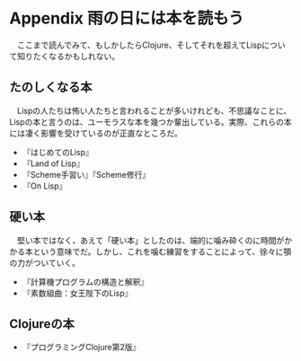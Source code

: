Appendix 雨の日には本を読もう
============================

　ここまで読んでみて、もしかしたらClojure、そしてそれを超えてLispについて知りたくなるかもしれない。

たのしくなる本
-------------

　Lispの人たちは怖い人たちと言われることが多いけれども、不思議なことに、Lispの本と言うのは、ユーモラスな本を幾つか輩出している。実際、これらの本には凄く影響を受けているのが正直なところだ。

* 『はじめてのLisp』
* 『Land of Lisp』
* 『Scheme手習い』『Scheme修行』
* 『On Lisp』

硬い本
------

　堅い本ではなく、あえて「硬い本」としたのは、端的に噛み砕くのに時間がかかる本という意味でだ。しかし、これを噛む練習をすることによって、徐々に顎の力がついていく。

* 『計算機プログラムの構造と解釈』
* 『素数組曲：女王陛下のLisp』

Clojureの本
-----------

* 『プログラミングClojure第2版』
